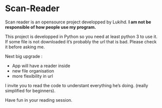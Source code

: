 # Scan-Reader



Scan reader is an opensource project developped by Lukihd.
**I am not be responsible of how people use my program.**



This project is developped in Python so you need at least python 3 to use it.
If some file is not downloaded it’s probably the url that is bad. Please check it before asking me.

Next big upgrade :

- App will have a reader inside
- new file organisation
- more flexibility in url

I invite you to read the code to understant everything he’s doing. (really simplified for beginners).

Have fun in your reading session.



 
